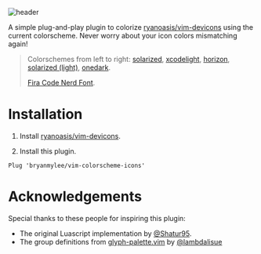 ![header](https://user-images.githubusercontent.com/42545742/100741575-fe937900-3414-11eb-8357-2f272a5be5a0.png)

A simple plug-and-play plugin to colorize [ryanoasis/vim-devicons](https://github.com/ryanoasis/vim-devicons) using the current colorscheme. Never worry about your icon colors mismatching again!

> Colorschemes from left to right: [solarized](https://github.com/ericbn/vim-solarized), [xcodelight](https://github.com/arzg/vim-colors-xcode), [horizon](https://github.com/ntk148v/vim-horizon), [solarized (light)](https://github.com/ericbn/vim-solarized), [onedark](https://github.com/joshdick/onedark.vim).
>
> [Fira Code Nerd Font](https://github.com/ryanoasis/nerd-fonts/blob/master/patched-fonts/FiraCode).

# Installation

1. Install [ryanoasis/vim-devicons](https://github.com/ryanoasis/vim-devicons).

2. Install this plugin.

```vim
Plug 'bryanmylee/vim-colorscheme-icons'
```

# Acknowledgements

Special thanks to these people for inspiring this plugin:

* The original Luascript implementation by [@Shatur95](https://github.com/Shatur95).
* The group definitions from [glyph-palette.vim](https://github.com/lambdalisue/glyph-palette.vim) by [@lambdalisue](https://github.com/lambdalisue)
